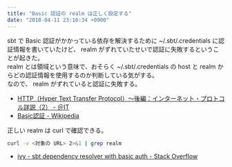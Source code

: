 ```yaml
---
title: "Basic 認証の realm は正しく設定する"
date: "2018-04-11 23:16:34 +0900"
---
```


sbt で Basic 認証がかかっている依存を解決するために ~/.sbt/.credentials に認証情報を書いていたけど、 realm がずれていたせいで認証に失敗するということが起きた。  
realm とは領域という意味で、おそらく ~/.sbt/.credentials の host と realm からどの認証情報を使用するのか判断している気がする。  
なので、 realm がずれていると認証に失敗する。

- [HTTP（Hyper Text Transfer Protocol）～後編：インターネット・プロトコル詳説（2） - ＠IT](http://www.atmarkit.co.jp/ait/articles/0103/16/news003.html)
- [Basic認証 - Wikipedia](https://ja.wikipedia.org/wiki/Basic%E8%AA%8D%E8%A8%BC)

正しい realm は curl で確認できる。

```bash
curl -v <対象の URL> 2>&1 | grep realm
```

- [ivy - sbt dependency resolver with basic auth - Stack Overflow](https://stackoverflow.com/questions/11603607/sbt-dependency-resolver-with-basic-auth)
